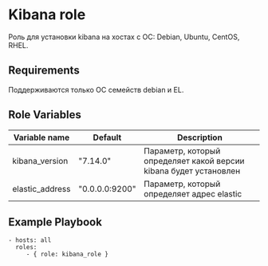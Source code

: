 Kibana role
=========

Роль для установки kibana на хостах с ОС: Debian, Ubuntu, CentOS, RHEL.

Requirements
------------

Поддерживаются только ОС семейств debian и EL.

Role Variables
--------------

| Variable name | Default | Description |
|-----------------------|----------|-------------------------|
| kibana_version | "7.14.0" | Параметр, который определяет какой версии kibana будет установлен |
| elastic_address | "0.0.0.0:9200" | Параметр, который определяет адрес elastic |

Example Playbook
----------------

    - hosts: all
      roles:
         - { role: kibana_role }
